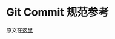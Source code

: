 # Git Commit 规范参考
原文在[这里](https://github.com/XXHolic/segment/blob/master/draft/7.Git%20Commit%20%E8%A7%84%E8%8C%83%E5%8F%82%E8%80%83.md)